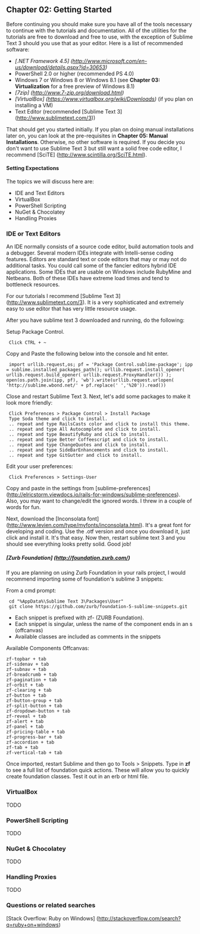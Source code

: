## Chapter 02:  Getting Started

Before continuing you should make sure you have all of the tools necessary to continue with the tutorials and documentation.  All of the utilities for the tutorials are free to download and free to use, with the exception of Sublime Text 3 should you use that as your editor.  Here is a list of recommended software:

* *[.NET Framework 4.5] (http://www.microsoft.com/en-us/download/details.aspx?id=30653)*
* PowerShell 2.0 or higher (recommended PS 4.0)
* Windows 7 or Windows 8 or Windows 8.1 (see **Chapter 03: Virtualization** for a free preview of Windows 8.1)
* *[7zip] (http://www.7-zip.org/download.html)*
* *[VirtualBox] (https://www.virtualbox.org/wiki/Downloads)* (if you plan on installing a VM)
* Text Editor (recommended [Sublime Text 3] (http://www.sublimetext.com/3))

That should get you started initially.  If you plan on doing manual installations later on, you can look at the pre-requisites in **Chapter 05: Manual Installations**.  Otherwise, no other software is required.  If you decide you don't want to use Sublime Text 3 but still want a solid free code editor, I recommend [SciTE] (http://www.scintilla.org/SciTE.html).  

#### Setting Expectations

The topics we will discuss here are:

* IDE and Text Editors
* VirtualBox
* PowerShell Scripting
* NuGet & Chocolatey
* Handling Proxies

### IDE or Text Editors

An IDE normally consists of a source code editor, build automation tools and a debugger. Several modern IDEs integrate with Intelli-sense coding features.  Editors are standard text or code editors that may or may not do additional tasks.  You could call some of the fancier editors hybrid IDE applications.  Some IDEs that are usable on Windows include RubyMine and Netbeans.  Both of these IDEs have extreme load times and tend to bottleneck resources.  

For our tutorials I recommend [Sublime Text 3] (http://www.sublimetext.com/3).  It is a very sophisticated and extremely easy to use editor that has very little resource usage.  

After you have sublime text 3 downloaded and running, do the following:

Setup Package Control.

     Click CTRL + ~

Copy and Paste the following below into the console and hit enter.

     import urllib.request,os; pf = 'Package Control.sublime-package'; ipp = sublime.installed_packages_path(); urllib.request.install_opener( urllib.request.build_opener( urllib.request.ProxyHandler()) ); open(os.path.join(ipp, pf), 'wb').write(urllib.request.urlopen( 'http://sublime.wbond.net/' + pf.replace(' ','%20')).read())     

Close and restart Sublime Text 3.  Next, let's add some packages to make it look more friendly:

     Click Preferences > Package Control > Install Package
     Type Soda theme and click to install.
     .. repeat and type RailsCasts color and click to install this theme.
     .. repeat and type All Autocomplete and click to install.
     .. repeat and type BeautifyRuby and click to install.
     .. repeat and type Better Coffeescript and click to install.
     .. repeat and type ChangeQuotes and click to install.
     .. repeat and type SideBarEnhancements and click to install.
     .. repeat and type GitGutter and click to install.

Edit your user preferences:

     Click Preferences > Settings-User

Copy and paste in the settings from [sublime-preferences] (http://elricstorm.viewdocs.io/rails-for-windows/sublime-preferences).  Also, you may want to change/edit the ignored words.  I threw in a couple of words for fun.  

Next, download the [Inconsolata font] (http://www.levien.com/type/myfonts/inconsolata.html).  It's a great font for developing and coding.  Use the .otf version and once you download it, just click and install it.  It's that easy.  Now then, restart sublime text 3 and you should see everything looks pretty solid.  Good job!

##### [Zurb Foundation] (http://foundation.zurb.com/)

If you are planning on using Zurb Foundation in your rails project, I would recommend importing some of foundation's sublime 3 snippets:

From a cmd prompt:

     cd "%AppData%\Sublime Text 3\Packages\User"
     git clone https://github.com/zurb/foundation-5-sublime-snippets.git

* Each snippet is prefixed with zf- (ZURB Foundation).
* Each snippet is singular, unless the name of the component ends in an s (offcanvas)
* Available classes are included as comments in the snippets

Available Components Offcanvas:

    zf-topbar + tab
    zf-sidenav + tab
    zf-subnav + tab
    zf-breadcrumb + tab
    zf-pagination + tab
    zf-orbit + tab
    zf-clearing + tab
    zf-button + tab
    zf-button-group + tab
    zf-split-button + tab
    zf-dropdown-button + tab
    zf-reveal + tab
    zf-alert + tab
    zf-panel + tab
    zf-pricing-table + tab
    zf-progress-bar + tab
    zf-accordion + tab
    zf-tab + tab
    zf-vertical-tab + tab

Once imported, restart Sublime and then go to Tools > Snippets.  Type in **zf** to see a full list of foundation quick actions.  These will allow you to quickly create foundation classes.  Test it out in an erb or html file.

### VirtualBox

TODO

### PowerShell Scripting

TODO

### NuGet & Chocolatey

TODO

### Handling Proxies

TODO

### Questions or related searches

[Stack Overflow:  Ruby on Windows] (http://stackoverflow.com/search?q=ruby+on+windows)
